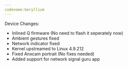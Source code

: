 ```yaml
---
codename:beryllium
---
```


Device Changes:
- Inlined Q firmware (No need to flash it seperately now)
- Ambient gestures fixed
- Network indicator fixed
- Kernel upstreamed to Linux 4.9.212
- Fixed Anxcam portrait (No fixes needed)
- Added support for network signal guru app
